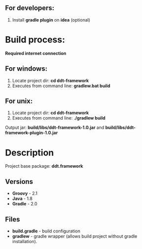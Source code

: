 ## For developers:
1. Install **gradle plugin** on **idea** (optional)

# Build process:
**Required internet connection**
## For windows:
1. Locate project dir: **cd ddt-framework**
2. Executes from command line: **gradlew.bat build**

## For unix:
1. Locate project dir: **cd ddt-framework**
2. Executes from command line: **./gradlew build**

Output jar: **build/libs/ddt-framework-1.0.jar** and **build/libs/ddt-framework-plugin-1.0.jar**

# Description
Project base package: **ddt.framework**
## Versions
* **Groovy** - 2.1
* **Java** - 1.8
* **Gradle** - 2.0

## Files
* **build.gradle** - build configuration 
* **gradlew** - gradle wrapper (allows build project without gradle installation).